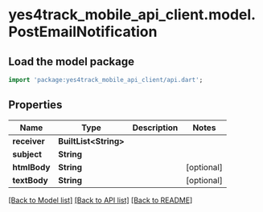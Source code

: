 # yes4track_mobile_api_client.model.PostEmailNotification

## Load the model package
```dart
import 'package:yes4track_mobile_api_client/api.dart';
```

## Properties
Name | Type | Description | Notes
------------ | ------------- | ------------- | -------------
**receiver** | **BuiltList&lt;String&gt;** |  | 
**subject** | **String** |  | 
**htmlBody** | **String** |  | [optional] 
**textBody** | **String** |  | [optional] 

[[Back to Model list]](../README.md#documentation-for-models) [[Back to API list]](../README.md#documentation-for-api-endpoints) [[Back to README]](../README.md)



